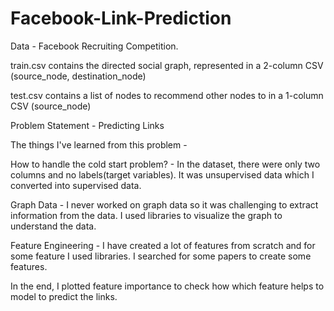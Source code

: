 # Facebook-Link-Prediction

Data - Facebook Recruiting Competition.

train.csv contains the directed social graph, represented in a 2-column CSV (source_node, destination_node)

test.csv contains a list of nodes to recommend other nodes to in a 1-column CSV (source_node)


Problem Statement - Predicting Links 

The things I've learned from this problem -

How to handle the cold start problem? - In the dataset, there were only two columns and no labels(target variables). It was unsupervised data which I converted into supervised data.


Graph Data - I never worked on graph data so it was challenging to extract information from the data. I used libraries to visualize the graph to understand the data.


Feature Engineering - I have created a lot of features from scratch and for some feature I used libraries. I searched for some papers to create some features.


In the end, I plotted feature importance to check how which feature helps to model to predict the links.
